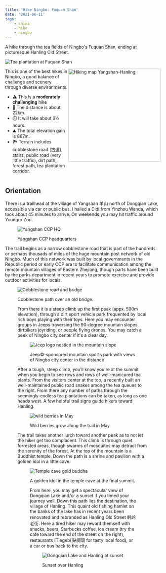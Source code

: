 ```yaml
---
title: 'Hike Ningbo: Fuquan Shan'
date: '2021-06-11'
tags:
    - china
    - hike
    - ningbo
---
```


A hike through the tea fields of Ningbo's Fuquan Shan, ending at picturesque Hanling Old Street.

![Tea plantation at Fuquan Shan](/img/posts/hike-ningbo-fuquan-shan/tea_plant_fuquanshan.jpg)

<!-- more -->

<aside style="display:flex">
<div style="flex:1; gap:1em;">
This is one of the best hikes in Ningbo, a good balance of challenge and scenery through diverse environments.

-   ⚠️ This is a <strong>moderately challenging</strong> hike
-   🥾 The distance is about 22km.
-   ⏱️ It will take about 6½ hours.
-   ⛰️ The total elevation gain is 867m.
-   🏞️ Terrain includes cobblestone road (古道), stairs, public road (very little traffic), dirt path, forest path, tea plantation corridor.

</div>
<img title="Hiking map Yangshan-Hanling" src="/img/posts/hike-ningbo-fuquan-shan/yangshan-hanling_map.jpg" style="width:300px;height:auto" />
</aside>

## Orientation

There is a trailhead at the village of Yangshan 羊山 north of Dongqian Lake, accessible via car or public bus. I hailed a Didi from Yinzhou Wanda, which took about 45 minutes to arrive. On weekends you may hit traffic around Youngor Zoo.

<figure>

![Yangshan CCP HQ](/img/posts/hike-ningbo-fuquan-shan/yangshan_ccp.jpg)

<figcaption>Yangshan CCP headquarters</figcaption>
</figure>

The trail begins as a narrow cobblestone road that is part of the hundreds or perhaps thousads of miles of the huge mountain post network of old Ningbo. Much of this network was built by local governments in the Republic period or early CCP era to facilitate communication among the remote mountain villages of Eastern Zhejiang, though parts have been built by the parks department in recent years to promote exercise and provide outdoor activities for locals.

<figure>

![Cobblestone road and bridge](/img/posts/hike-ningbo-fuquan-shan/bridge.jpg)

<figcaption>Cobblestone path over an old bridge.</figcaption>

From there it is a steep climb up the first peak (appx. 500m elevation), through a dirt sport vehicle park frequented by local rich boys playing with their toys. Here you may encounter groups in Jeeps traversing the 90-degree mountain slopes, dirtbikers joyriding, or people flying drones. You may catch a peek of Ningbo city center if it's a clear day.

<figure>

![Jeep logo nestled in the mountain slope](/img/posts/hike-ningbo-fuquan-shan/jeep.jpg)

<figcaption>Jeep&copy;-sponsored mountain sports park with views of Ningbo city center in the distance</figcaption>
</figure>

After a tough, steep climb, you'll know you're at the summit when you begin to see rows and rows of well-manicured tea plants. From the visitors center at the top, a recently built an well-maintained public road snakes among the tea queues to the right. From there any number of paths through the seemingly-endless tea plantations can be taken, as long as one heads west. A few helpful trail signs guide hikers toward Hanling.

<figure>

![wild berries in May](/img/posts/hike-ningbo-fuquan-shan/berries.jpg)

<figcaption>Wild berries grow along the trail in May</figcaption>
</figure>

The trail takes another lurch toward another peak as to not let the hiker get too complacent. This climb is through quiet forrested areas, though swarms of mosquitos may detract from the serenity of the forest. At the top of the mountain is a Buddhist temple. Down the path is a shrine and pavilion with a golden idol in a little cave.

<figure>

![Temple cave gold buddha](/img/posts/hike-ningbo-fuquan-shan/temple_cave.jpg)

<figcaption>A golden idol in the temple cave at the final summit.</figcaption>

From here, you may get a spectacular view of Dongqian Lake and/or a sunset if you timed your journey well. Down this path lies the destination, the village of Hanling. This quaint old fishing hamlet on the banks of the lake has in recent years been renovated and rebranded as Hanling Old Street 韩岭老街. Here a tired hiker may reward themself with snacks, beers, Starbucks coffee, ice cream (try the cafe toward the end of the street on the right), restaurants (Tiegebi 贴阁碧 for tasty local food), or a car or bus back to the city.

<figure>

![Dongqian Lake and Hanling at sunset](/img/posts/hike-ningbo-fuquan-shan/sunset_hanling.jpg)

<figcaption>Sunset over Hanling</figcaption>
